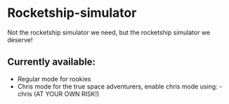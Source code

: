 # Rocketship-simulator
Not the rocketship simulator we need, but the rocketship simulator we deserve!
## Currently available:
- Regular mode for rookies
- Chris mode for the true space adventurers, enable chris mode using: -chris (AT YOUR OWN RISK!)
